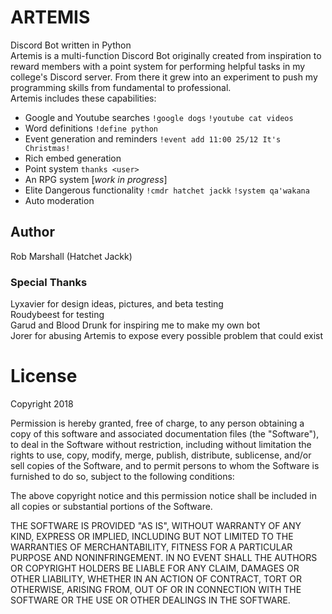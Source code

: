 # ARTEMIS
Discord Bot written in Python\
Artemis is a multi-function Discord Bot originally created from inspiration to 
reward members with a point system for performing helpful tasks in my college's
Discord server. From there it grew into an experiment to push my programming
skills from fundamental to professional.\
Artemis includes these capabilities:
- Google and Youtube searches `!google dogs` `!youtube cat videos`
- Word definitions `!define python`
- Event generation and reminders `!event add 11:00 25/12 It's Christmas!`
- Rich embed generation
- Point system `thanks <user>`
- An RPG system [*work in progress*]
- Elite Dangerous functionality `!cmdr hatchet jackk` `!system qa'wakana`
- Auto moderation

## Author
Rob Marshall (Hatchet Jackk)

### Special Thanks
Lyxavier for design ideas, pictures, and beta testing\
Roudybeest for testing\
Garud and Blood Drunk for inspiring me to make my own bot\
Jorer for abusing Artemis to expose every possible problem that could exist

# License
Copyright 2018 

Permission is hereby granted, free of charge, to any person obtaining a copy of this software and associated 
documentation files (the "Software"), to deal in the Software without restriction, including without limitation the 
rights to use, copy, modify, merge, publish, distribute, sublicense, and/or sell copies of the Software, and to permit 
persons to whom the Software is furnished to do so, subject to the following conditions:

The above copyright notice and this permission notice shall be included in all copies or substantial portions of the 
Software.

THE SOFTWARE IS PROVIDED "AS IS", WITHOUT WARRANTY OF ANY KIND, EXPRESS OR IMPLIED, INCLUDING BUT NOT LIMITED TO THE 
WARRANTIES OF MERCHANTABILITY, FITNESS FOR A PARTICULAR PURPOSE AND NONINFRINGEMENT. IN NO EVENT SHALL THE AUTHORS OR 
COPYRIGHT HOLDERS BE LIABLE FOR ANY CLAIM, DAMAGES OR OTHER LIABILITY, WHETHER IN AN ACTION OF CONTRACT, TORT OR 
OTHERWISE, ARISING FROM, OUT OF OR IN CONNECTION WITH THE SOFTWARE OR THE USE OR OTHER DEALINGS IN THE SOFTWARE.